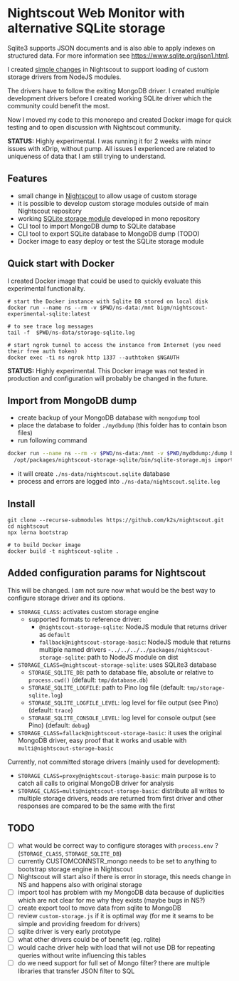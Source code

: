 # Nightscout Web Monitor with alternative SQLite storage

Sqlite3 supports JSON documents and is also able to apply indexes on structured data. For more information see https://www.sqlite.org/json1.html.

I created [simple changes](https://github.com/k2s/cgm-remote-monitor/tree/wip/custom-storage) in Nightscout to support loading of custom storage drivers from NodeJS modules. 

The drivers have to follow the exiting MongoDB driver. I created multiple development drivers before I created working SQLite driver which the community could benefit the most.

Now I moved my code to this monorepo and created Docker image for quick testing and to open discussion with Nightscout community.

**STATUS:** Highly experimental. I was running it for 2 weeks with minor issues with xDrip, without pump.
All issues I experienced are related to uniqueness of data that I am still trying to understand.

## Features

* small change in [Nightscout](https://github.com/k2s/cgm-remote-monitor/commit/89bd15e0d35cbe07a1304e5199742db2553ac29f) to allow usage of custom storage
* it is possible to develop custom storage modules outside of main Nightscout repository
* working [SQLite storage module]() developed in mono repository
* CLI tool to import MongoDB dump to SQLite database
* CLI tool to export SQLite database to MongoDB dump (TODO)
* Docker image to easy deploy or test the SQLite storage module  

## Quick start with Docker
 
I created Docker image that could be used to quickly evaluate this experimental functionality.

```
# start the Docker instance with Sqlite DB stored on local disk  
docker run --name ns --rm -v $PWD/ns-data:/mnt bigm/nightscout-experimental-sqlite:latest

# to see trace log messages
tail -f  $PWD/ns-data/storage-sqlite.log

# start ngrok tunnel to access the instance from Internet (you need their free auth token)
docker exec -ti ns ngrok http 1337 --authtoken $NGAUTH
```

**STATUS:** Highly experimental. This Docker image was not tested in production and configuration will probably be changed in the future.

## Import from MongoDB dump

* create backup of your MongoDB database with `mongodump` tool
* place the database to folder `./mydbdump` (this folder has to contain bson files)
* run following command

```bash
docker run --name ns --rm -v $PWD/ns-data:/mnt -v $PWD/mydbdump:/dump bigm/nightscout-experimental-sqlite:latest \
  /opt/packages/nightscout-storage-sqlite/bin/sqlite-storage.mjs import /mnt/nightscout.sqlite /dump/
```

* it will create `./ns-data/nightscout.sqlite` database
* process and errors are logged into `./ns-data/nightscout.sqlite.log`

## Install

```
git clone --recurse-submodules https://github.com/k2s/nightscout.git
cd nightscout
npx lerna bootstrap

# to build Docker image
docker build -t nightscout-sqlite .
```

## Added configuration params for Nightscout

This will be changed. 
I am not sure now what would be the best way to configure storage driver and its options.

- `STORAGE_CLASS`: activates custom storage engine
  - supported formats to reference driver:
    - `@nightscout-storage-sqlite`: NodeJS module that returns driver as `default` 
    - `fallback@nightscout-storage-basic`: NodeJS module that returns multiple named drivers 
    -`../../../../packages/nightscout-storage-sqlite`: path to NodeJS module on dist 
- `STORAGE_CLASS=@nightscout-storage-sqlite`: uses SQLite3 database 
  - `STORAGE_SQLITE_DB`: path to database file, absolute or relative to `process.cwd()` (default: `tmp/database.db`)
  - `STORAGE_SQLITE_LOGFILE`: path to Pino log file (default: `tmp/storage-sqlite.log`)
  - `STORAGE_SQLITE_LOGFILE_LEVEL`: log level for file output (see Pino) (default: `trace`)  
  - `STORAGE_SQLITE_CONSOLE_LEVEL`: log level for console output (see Pino) (default: `debug`)
- `STORAGE_CLASS=fallack@nightscout-storage-basic`: it uses the original MongoDB driver, easy proof that it works and usable with `multi@nightscout-storage-basic`

Currently, not committed storage drivers (mainly used for development):

- `STORAGE_CLASS=proxy@nightscout-storage-basic`: main purpose is to catch all calls to original MongoDB driver for analysis
- `STORAGE_CLASS=multi@nightscout-storage-basic`: distribute all writes to multiple storage drivers, reads are returned from first driver and other responses are compared to be the same with the first 

## TODO

- [ ] what would be correct way to configure storages with `process.env` ? (`STORAGE_CLASS`, `STORAGE_SQLITE_DB`)
- [ ] currently CUSTOMCONNSTR_mongo needs to be set to anything to bootstrap storage engine in Nightscout
- [ ] Nightscout will start also if there is error in storage, this needs change in NS and happens also with original storage
- [ ] import tool has problem with my MongoDB data because of duplicities which are not clear for me why they exists (maybe bugs in NS?)
- [ ] create export tool to move data from sqlite to MongoDB
- [ ] review `custom-storage.js` if it is optimal way (for me it seams to be simple and providing freedom for drivers)
- [ ] sqlite driver is very early prototype
- [ ] what other drivers could be of benefit (eg. rqlite)
- [ ] would cache driver help with load that will not use DB for repeating queries without write influencing this tables
- [ ] do we need support for full set of Mongo filter? there are multiple libraries that transfer JSON filter to SQL 
